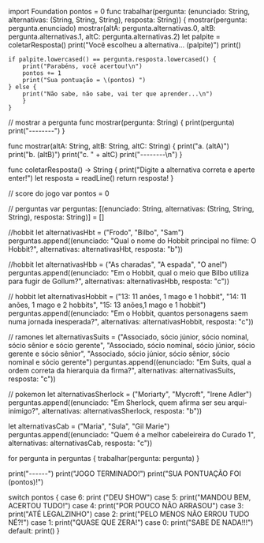 import Foundation
pontos = 0
func trabalhar(pergunta: (enunciado: String, alternativas: (String, String, String), resposta: String)) {
    mostrar(pergunta: pergunta.enunciado)
    mostrar(altA: pergunta.alternativas.0, altB: pergunta.alternativas.1, altC: pergunta.alternativas.2)
    let palpite = coletarResposta()
    print("Você escolheu a alternativa... \(palpite)")
    print()

    if palpite.lowercased() == pergunta.resposta.lowercased() {
        print("Parabéns, você acertou!\n")
        pontos += 1
        print("Sua pontuação = \(pontos) ")
    } else {
        print("Não sabe, não sabe, vai ter que aprender...\n")
        }
    }


// mostrar a pergunta
func mostrar(pergunta: String) {
    print(pergunta)
    print("--------")
}

func mostrar(altA: String, altB: String, altC: String) {
    print("a. \(altA)")
    print("b. \(altB)")
    print("c. " + altC)
    print("--------\n")
}

func coletarResposta() -> String {
    print("Digite a alternativa correta e aperte enter!")
    let resposta = readLine()
    return resposta!
}

// score do jogo
var pontos = 0

// perguntas
var perguntas: [(enunciado: String, alternativas: (String, String, String), resposta: String)] = []



//hobbit
let alternativasHbt = ("Frodo", "Bilbo", "Sam")
perguntas.append((enunciado: "Qual o nome do Hobbit principal no filme: O Hobbit?", 
                  alternativas: alternativasHbt, resposta: "b"))

//hobbit
let alternativasHbb = ("As charadas", "A espada", "O anel")
perguntas.append((enunciado: "Em o Hobbit, qual o meio que Bilbo utiliza para fugir de Gollum?", alternativas: alternativasHbb, resposta: "c"))

// hobbit
let alternativasHobbit = ("13: 11 anões, 1 mago e 1 hobbit", "14: 11 anões, 1 mago e 2 hobbits", "15: 13 anões,1 mago e 1 hobbit")
perguntas.append((enunciado: "Em o Hobbit, quantos personagens saem numa jornada inesperada?", alternativas: alternativasHobbit, resposta: "c"))

// ramones
let alternativasSuits = ("Associado, sócio júnior, sócio nominal, sócio sênior e sócio gerente", "Associado, sócio nominal, sócio júnior, sócio gerente e sócio sênior", "Associado, sócio júnior, sócio sênior, sócio nominal e sócio gerente")
perguntas.append((enunciado: "Em Suits, qual a ordem correta da hierarquia da firma?", alternativas: alternativasSuits, resposta: "c"))

// pokemon
let alternativasSherlock = ("Moriarty", "Mycroft", "Irene Adler")
perguntas.append((enunciado: "Em Sherlock, quem afirma ser seu arqui-inimigo?", alternativas: alternativasSherlock, resposta: "b"))

let alternativasCab = ("Maria", "Sula", "Gil Marie")
perguntas.append((enunciado: "Quem é a melhor cabeleireira do Curado 1", alternativas: alternativasCab, resposta: "c"))




for pergunta in perguntas {
    trabalhar(pergunta: pergunta)
}

print("------")
print("JOGO TERMINADO!")
print("SUA PONTUAÇÃO FOI \(pontos)!")

switch pontos {
case 6:
    print ("DEU SHOW")
case 5:
    print("MANDOU BEM, ACERTOU TUDO!")
case 4:
    print("POR POUCO NÃO ARRASOU")
case 3:
    print("ATÉ LEGALZINHO")
case 2:
    print("PELO MENOS NÃO ERROU TUDO NÉ?!")
case 1:
    print("QUASE QUE ZERA!")
case 0:
    print("SABE DE NADA!!!")
default:
    print()
}

